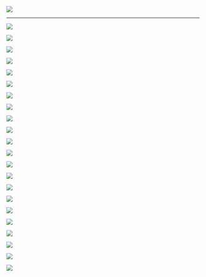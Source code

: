 ![](satania/laugh1.gif)

___

[![](btfo/3957381507.png)](https://twitter.com/HardFactorPat/status/1232784648222187523)

[![](btfo/4766880444.png)](https://www.washingtonpost.com/technology/2020/09/23/apple-watch-oximeter/)

[![](btfo/9137288050.png)](https://www.dallasnews.com/business/technology/2020/09/18/apple-sued-for-copying-businesswomans-idea-for-diverse-emojis/)

[![](btfo/8366842233.png)](https://thenextweb.com/apple/2016/01/05/apple-sued-by-biometric-specialist-for-allegedly-copying-its-heart-rate-tech/)

[![](btfo/2993416151.png)](https://pocketnow.com/iphone-xs-max-explodes)

[![](btfo/4398720734.png)](https://twitter.com/benvol/status/1305605889123135489)

[![](btfo/4001498302.png)](https://www.businessinsider.com/apple-fbi-icloud-investigation-seattle-protester-arson-2020-9)

[![](btfo/9809345413.png)](https://www.engadget.com/apple-settle-broken-face-time-suit-074012321.html)

[![](btfo/6698189832.png)](https://www.forbes.com/sites/zakdoffman/2020/06/23/apple-ios14-release-iphone-11-pro-update-ipad-upgrade-security/#5002de2f2d74)

[![](btfo/5202093468.png)](https://www.forbes.com/sites/ewanspence/2020/03/30/apple-iphone-repair-delay-right-to-repair-coronavirus-covid19-social-distancing/#156459b2501f)

[![](btfo/5153943509.png)](https://www.imore.com/judge-tells-apple-it-took-too-long-try-recoup-454-million-it-paid-virnetx-over-patents)

![](satania/laugh2.gif)

[![](btfo/3500451731.png)](https://9to5mac.com/2020/10/01/pre-installed-apple-apps/)

[![](btfo/5239419787.png)](https://www.engadget.com/apple-server-outage-012441089.html)

[![](btfo/7468250415.png)](https://www.bbc.com/news/newsbeat-49933003)

![](btfo/3149967047.png)

[![](btfo/6798246164.png)](https://www.myhighplains.com/news/tech-news/apples-smaller-rivals-unite-to-fight-iphone-app-store-rules/)

[![](btfo/0572625164.png)](https://www.engadget.com/2019-12-29-new-york-doctor-sues-apple-over-irregular-heartbeat-detection.html)

[![](btfo/0847704397.png)](https://www.tomsguide.com/news/ios-14-bugs-are-messing-with-apps-what-to-do-now)

[![](btfo/5231080961.png)](https://www.slashgear.com/dont-download-ios-14-today-heres-why-16638400/)

[![](btfo/2575473198.png)](https://www.bbc.com/news/technology-51413724)

![](satania/dab.jpg)
